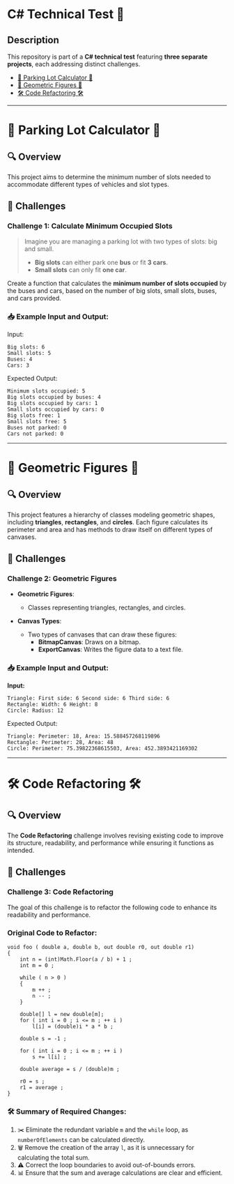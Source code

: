 # C# Technical Test 🚀

## Description
This repository is part of a **C# technical test** featuring **three separate projects**, each addressing distinct challenges.

- [🚗 Parking Lot Calculator 🚌](#-parking-lot-calculator-)
- [📐 Geometric Figures 🧮](#-geometric-figures-)
- [🛠️ Code Refactoring 🛠️](#-code-refactoring-)

---

# 🚗 Parking Lot Calculator 🚌

## 🔍 Overview
This project aims to determine the minimum number of slots needed to accommodate different types of vehicles and slot types.

## 🧩 Challenges

### Challenge 1: Calculate Minimum Occupied Slots
> Imagine you are managing a parking lot with two types of slots: big and small.  
> - **Big slots** can either park one **bus** or fit **3 cars**.  
> - **Small slots** can only fit **one car**.

Create a function that calculates the **minimum number of slots occupied** by the buses and cars, based on the number of big slots, small slots, buses, and cars provided.

### 📥 Example Input and Output:
Input:
```
Big slots: 6
Small slots: 5
Buses: 4
Cars: 3
```
Expected Output:
```
Minimum slots occupied: 5
Big slots occupied by buses: 4
Big slots occupied by cars: 1
Small slots occupied by cars: 0
Big slots free: 1
Small slots free: 5
Buses not parked: 0
Cars not parked: 0
```

---

# 📐 Geometric Figures 🧮

## 🔍 Overview
This project features a hierarchy of classes modeling geometric shapes, including **triangles**, **rectangles**, and **circles**. Each figure calculates its perimeter and area and has methods to draw itself on different types of canvases.

## 🧩 Challenges

### Challenge 2: Geometric Figures
- **Geometric Figures**:
  - Classes representing triangles, rectangles, and circles.

- **Canvas Types**:
  - Two types of canvases that can draw these figures:
    - **BitmapCanvas**: Draws on a bitmap.
    - **ExportCanvas**: Writes the figure data to a text file.

### 📥 Example Input and Output:
**Input:**
```
Triangle: First side: 6 Second side: 6 Third side: 6
Rectangle: Width: 6 Height: 8
Circle: Radius: 12
```
Expected Output:
```
Triangle: Perimeter: 18, Area: 15.588457268119896
Rectangle: Perimeter: 28, Area: 48
Circle: Perimeter: 75.39822368615503, Area: 452.3893421169302
```

---

# 🛠️ Code Refactoring 🛠️

## 🔍 Overview
The **Code Refactoring** challenge involves revising existing code to improve its structure, readability, and performance while ensuring it functions as intended.

## 🧩 Challenges

### Challenge 3: Code Refactoring
The goal of this challenge is to refactor the following code to enhance its readability and performance.

### Original Code to Refactor:
```
void foo ( double a, double b, out double r0, out double r1)
{
    int n = (int)Math.Floor(a / b) + 1 ;
    int m = 0 ;

    while ( n > 0 )
    {
        m ++ ;
        n -- ;
    }

    double[] l = new double[m];
    for ( int i = 0 ; i <= m ; ++ i )
        l[i] = (double)i * a * b ;

    double s = -1 ;

    for ( int i = 0 ; i <= m ; ++ i )
        s += l[i] ;

    double average = s / (double)m ;

    r0 = s ;
    r1 = average ;
}
```

### 🛠️ Summary of Required Changes:
1. ✂️ Eliminate the redundant variable `m` and the `while` loop, as `numberOfElements` can be calculated directly.
2. 🗑️ Remove the creation of the array `l`, as it is unnecessary for calculating the total sum.
3. ⚠️ Correct the loop boundaries to avoid out-of-bounds errors.
4. 📊 Ensure that the sum and average calculations are clear and efficient.
